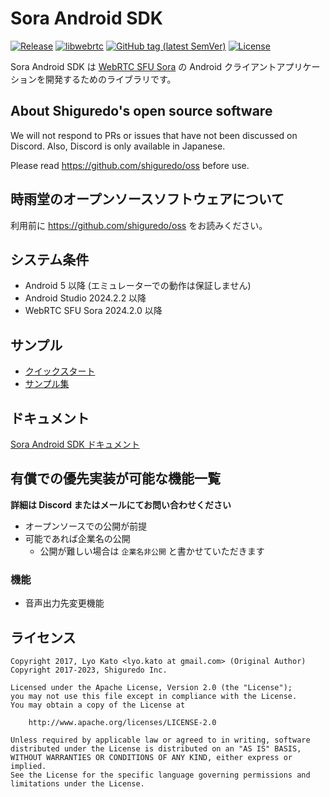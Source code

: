 # Sora Android SDK

[![Release](https://jitpack.io/v/shiguredo/sora-android-sdk.svg)](https://jitpack.io/#shiguredo/sora-android-sdk)
[![libwebrtc](https://img.shields.io/badge/libwebrtc-136.7103-blue.svg)](https://chromium.googlesource.com/external/webrtc/+/branch-heads/7103)
[![GitHub tag (latest SemVer)](https://img.shields.io/github/tag/shiguredo/sora-android-sdk.svg)](https://github.com/shiguredo/sora-android-sdk.svg)
[![License](https://img.shields.io/badge/License-Apache%202.0-blue.svg)](https://opensource.org/licenses/Apache-2.0)


Sora Android SDK は [WebRTC SFU Sora](https://sora.shiguredo.jp) の Android クライアントアプリケーションを開発するためのライブラリです。

## About Shiguredo's open source software

We will not respond to PRs or issues that have not been discussed on Discord. Also, Discord is only available in Japanese.

Please read https://github.com/shiguredo/oss before use.

## 時雨堂のオープンソースソフトウェアについて

利用前に https://github.com/shiguredo/oss をお読みください。

## システム条件

- Android 5 以降 (エミュレーターでの動作は保証しません)
- Android Studio 2024.2.2 以降
- WebRTC SFU Sora 2024.2.0 以降

## サンプル

- [クイックスタート](https://github.com/shiguredo/sora-android-sdk-quickstart)
- [サンプル集](https://github.com/shiguredo/sora-android-sdk-samples)

## ドキュメント

[Sora Android SDK ドキュメント](https://sora-android-sdk.shiguredo.jp/) 

## 有償での優先実装が可能な機能一覧

**詳細は Discord またはメールにてお問い合わせください**

- オープンソースでの公開が前提
- 可能であれば企業名の公開
    - 公開が難しい場合は `企業名非公開` と書かせていただきます

### 機能

- 音声出力先変更機能

## ライセンス


```
Copyright 2017, Lyo Kato <lyo.kato at gmail.com> (Original Author)
Copyright 2017-2023, Shiguredo Inc.

Licensed under the Apache License, Version 2.0 (the "License");
you may not use this file except in compliance with the License.
You may obtain a copy of the License at

    http://www.apache.org/licenses/LICENSE-2.0

Unless required by applicable law or agreed to in writing, software
distributed under the License is distributed on an "AS IS" BASIS,
WITHOUT WARRANTIES OR CONDITIONS OF ANY KIND, either express or implied.
See the License for the specific language governing permissions and
limitations under the License.
```
